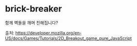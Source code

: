 # brick-breaker
함께 벽돌을 깨며 친해집니다?

출처: https://developer.mozilla.org/en-US/docs/Games/Tutorials/2D_Breakout_game_pure_JavaScript
